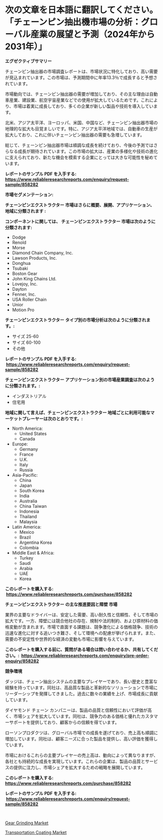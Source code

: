 <p><h1>次の文章を日本語に翻訳してください。「チェーンピン抽出機市場の分析：グローバル産業の展望と予測（2024年から2031年）」</h1></p><p><strong>エグゼクティブサマリー</strong></p>
<p><p>チェーンピン抽出器の市場調査レポートは、市場状況に特化しており、高い需要が見込まれています。この市場は、予測期間中に年率13.3％で成長すると予想されています。</p><p>市場動向では、チェーンピン抽出器の需要が増加しており、その主な理由は自動車産業、建設業、航空宇宙産業などでの使用が拡大しているためです。これにより、市場は着実に成長しており、多くの企業が新しい製品や技術を導入しています。</p><p>北米、アジア太平洋、ヨーロッパ、米国、中国など、チェーンピン抽出器市場の地理的な拡大も目覚ましいです。特に、アジア太平洋地域では、自動車の生産が拡大しており、これに伴いチェーンピン抽出器の需要も急増しています。</p><p>総じて、チェーンピン抽出器市場は順調な成長を続けており、今後の予測ではさらなる成長が期待されています。この市場の拡大は、産業の多様化や技術の進化に支えられており、新たな機会を模索する企業にとっては大きな可能性を秘めています。</p></p>
<p><strong>レポートのサンプル PDF を入手する: <a href="https://www.reliableresearchreports.com/enquiry/request-sample/858282">https://www.reliableresearchreports.com/enquiry/request-sample/858282</a></strong></p>
<p><strong>市場セグメンテーション:</strong></p>
<p><strong> チェーンピンエクストラクター 市場はさらに概要、展開、アプリケーション、地域に分類されます :</strong></p>
<p><strong>コンポーネントに関しては、 チェーンピンエクストラクター 市場は次のように分類されます: &nbsp;</strong></p>
<p><ul><li>Dodge</li><li>Renold</li><li>Morse</li><li>Diamond Chain Company, Inc.</li><li>Lawson Products, Inc.</li><li>Donghua</li><li>Tsubaki</li><li>Boston Gear</li><li>John King Chains Ltd.</li><li>Lovejoy, Inc.</li><li>Dayton</li><li>Fenner, Inc.</li><li>USA Roller Chain</li><li>Unior</li><li>Motion Pro</li></ul></p>
<p><strong> チェーンピンエクストラクター タイプ別の市場分析は次のように分類されます。:</strong></p>
<p><ul><li>サイズ 25-60</li><li>サイズ 60-100</li><li>その他</li></ul></p>
<p><strong>レポートのサンプル PDF を入手する: &nbsp;<a href="https://www.reliableresearchreports.com/enquiry/request-sample/858282">https://www.reliableresearchreports.com/enquiry/request-sample/858282</a></strong></p>
<p><strong> チェーンピンエクストラクター アプリケーション別の市場産業調査は次のように分類されます。:</strong></p>
<p><ul><li>インダストリアル</li><li>住宅用</li></ul></p>
<p><strong>地域に関して言えば、チェーンピンエクストラクター 地域ごとに利用可能なマーケットプレーヤーは次のとおりです。:</strong></p>
<p><ul>
    <li>
        North America:
        <ul>
            <li>United States</li>
            <li>Canada</li>
        </ul>
    </li>
    <li>
        Europe:
        <ul>
            <li>Germany</li>
            <li>France</li>
            <li>U.K.</li>
            <li>Italy</li>
            <li>Russia</li>
        </ul>
    </li>
    <li>
        Asia-Pacific:
        <ul>
            <li>China</li>
            <li>Japan</li>
            <li>South Korea</li>
            <li>India</li>
            <li>Australia</li>
            <li>China Taiwan</li>
            <li>Indonesia</li>
            <li>Thailand</li>
            <li>Malaysia</li>
        </ul>
    </li>
    <li>
        Latin America:
        <ul>
            <li>Mexico</li>
            <li>Brazil</li>
            <li>Argentina Korea</li>
            <li>Colombia</li>
        </ul>
    </li>
    <li>
        Middle East & Africa:
        <ul>
            <li>Turkey</li>
            <li>Saudi</li>
            <li>Arabia</li>
            <li>UAE</li>
            <li>Korea</li>
        </ul>
    </li>
    </ul></p>
<p><strong>このレポートを購入する: &nbsp;<a href="https://www.reliableresearchreports.com/purchase/858282">https://www.reliableresearchreports.com/purchase/858282</a></strong></p>
<p><strong>チェーンピンエクストラクター の主な推進要因と障壁 市場</strong></p>
<p><p>業界の主要なドライバーは、安定した需要、高い耐久性と信頼性、そして市場の拡大です。一方、障壁には競合他社の存在、規制や法的制約、および原材料の価格変動が含まれます。市場で直面する課題は、競争激化による価格競争、技術の迅速な進化に対する追いつき難さ、そして環境への配慮が挙げられます。また、需要の不安定性や世界的な経済の変動も市場に影響を与えています。</p></p>
<p><strong>このレポートを購入する前に、質問がある場合は問い合わせるか、共有してください。:&nbsp; <a href="https://www.reliableresearchreports.com/enquiry/pre-order-enquiry/858282">https://www.reliableresearchreports.com/enquiry/pre-order-enquiry/858282</a></strong></p>
<p><strong>競争環境</strong></p>
<p><p>ダッジは、チェーン抽出システムの主要なプレイヤーであり、長い歴史と豊富な経験を持っています。同社は、高品質な製品と革新的なソリューションで市場にリーダーシップを発揮してきました。過去に数々の業績を上げ、市場成長に貢献しています。</p><p>ダイヤモンド チェーン カンパニーは、製品の品質と信頼性において評価が高く、市場シェアを拡大しています。同社は、競争力のある価格と優れたカスタマーサポートを提供しており、顧客からの信頼を得ています。</p><p>ローソンプロダクツは、グローバル市場での成長を遂げており、売上高も順調に増加しています。同社は、顧客ニーズに合った製品を提供し、高い評価を獲得しています。</p><p>市場におけるこれらの主要プレイヤーの売上高は、動向によって異なりますが、各社とも持続的な成長を実現しています。これらの企業は、製品の品質とサービスの提供に注力し、市場シェアを拡大するための戦略を展開しています。</p></p>
<p><strong>このレポートを購入する: &nbsp; <a href="https://www.reliableresearchreports.com/purchase/858282">https://www.reliableresearchreports.com/purchase/858282</a></strong></p>
<p><strong>レポートのサンプル PDF を入手する: &nbsp;<a href="https://www.reliableresearchreports.com/enquiry/request-sample/858282">https://www.reliableresearchreports.com/enquiry/request-sample/858282</a></strong><strong></strong></p>
<p>&nbsp;</p>
<p><p><a href="https://view.publitas.com/reportprime-1/gear-grinding-market-provides-a-comprehensive-analysis-including-a-macro-overview-of-the-market-as-well-as-micro-details-such-as-market-size-and-competitive-landscape/">Gear Grinding Market</a></p><p><a href="https://fearless-okapi-6c8.notion.site/Transportation-Coating-Market-Offer-Valuable-Insights-into-Market-Size-Market-Share-Market-Trends--42d6b121d44940a7b864ba9807bbd97c">Transportation Coating Market</a></p></p>